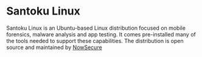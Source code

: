 # Santoku Linux
Santoku Linux is an Ubuntu-based Linux distribution focused on mobile forensics, malware analysis and app testing. It comes pre-installed many of the tools needed to support these capabilities. The distribution is open source and maintained by [NowSecure](https://www.nowsecure.com/)